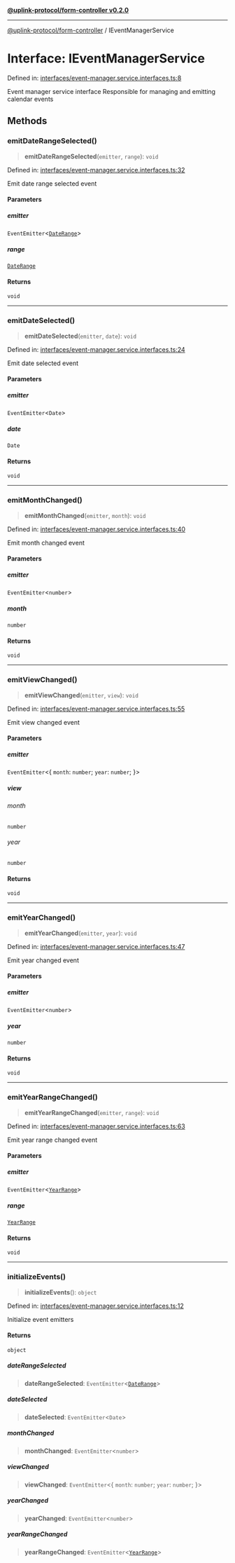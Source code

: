 [**@uplink-protocol/form-controller v0.2.0**](../README.md)

***

[@uplink-protocol/form-controller](../globals.md) / IEventManagerService

# Interface: IEventManagerService

Defined in: [interfaces/event-manager.service.interfaces.ts:8](https://github.com/jmkcoder/uplink-protocol-calendar/blob/4b7d7626907cceb44afccd43a3ead251daf6f222/src/interfaces/event-manager.service.interfaces.ts#L8)

Event manager service interface
Responsible for managing and emitting calendar events

## Methods

### emitDateRangeSelected()

> **emitDateRangeSelected**(`emitter`, `range`): `void`

Defined in: [interfaces/event-manager.service.interfaces.ts:32](https://github.com/jmkcoder/uplink-protocol-calendar/blob/4b7d7626907cceb44afccd43a3ead251daf6f222/src/interfaces/event-manager.service.interfaces.ts#L32)

Emit date range selected event

#### Parameters

##### emitter

`EventEmitter`\<[`DateRange`](DateRange.md)\>

##### range

[`DateRange`](DateRange.md)

#### Returns

`void`

***

### emitDateSelected()

> **emitDateSelected**(`emitter`, `date`): `void`

Defined in: [interfaces/event-manager.service.interfaces.ts:24](https://github.com/jmkcoder/uplink-protocol-calendar/blob/4b7d7626907cceb44afccd43a3ead251daf6f222/src/interfaces/event-manager.service.interfaces.ts#L24)

Emit date selected event

#### Parameters

##### emitter

`EventEmitter`\<`Date`\>

##### date

`Date`

#### Returns

`void`

***

### emitMonthChanged()

> **emitMonthChanged**(`emitter`, `month`): `void`

Defined in: [interfaces/event-manager.service.interfaces.ts:40](https://github.com/jmkcoder/uplink-protocol-calendar/blob/4b7d7626907cceb44afccd43a3ead251daf6f222/src/interfaces/event-manager.service.interfaces.ts#L40)

Emit month changed event

#### Parameters

##### emitter

`EventEmitter`\<`number`\>

##### month

`number`

#### Returns

`void`

***

### emitViewChanged()

> **emitViewChanged**(`emitter`, `view`): `void`

Defined in: [interfaces/event-manager.service.interfaces.ts:55](https://github.com/jmkcoder/uplink-protocol-calendar/blob/4b7d7626907cceb44afccd43a3ead251daf6f222/src/interfaces/event-manager.service.interfaces.ts#L55)

Emit view changed event

#### Parameters

##### emitter

`EventEmitter`\<\{ `month`: `number`; `year`: `number`; \}\>

##### view

###### month

`number`

###### year

`number`

#### Returns

`void`

***

### emitYearChanged()

> **emitYearChanged**(`emitter`, `year`): `void`

Defined in: [interfaces/event-manager.service.interfaces.ts:47](https://github.com/jmkcoder/uplink-protocol-calendar/blob/4b7d7626907cceb44afccd43a3ead251daf6f222/src/interfaces/event-manager.service.interfaces.ts#L47)

Emit year changed event

#### Parameters

##### emitter

`EventEmitter`\<`number`\>

##### year

`number`

#### Returns

`void`

***

### emitYearRangeChanged()

> **emitYearRangeChanged**(`emitter`, `range`): `void`

Defined in: [interfaces/event-manager.service.interfaces.ts:63](https://github.com/jmkcoder/uplink-protocol-calendar/blob/4b7d7626907cceb44afccd43a3ead251daf6f222/src/interfaces/event-manager.service.interfaces.ts#L63)

Emit year range changed event

#### Parameters

##### emitter

`EventEmitter`\<[`YearRange`](YearRange.md)\>

##### range

[`YearRange`](YearRange.md)

#### Returns

`void`

***

### initializeEvents()

> **initializeEvents**(): `object`

Defined in: [interfaces/event-manager.service.interfaces.ts:12](https://github.com/jmkcoder/uplink-protocol-calendar/blob/4b7d7626907cceb44afccd43a3ead251daf6f222/src/interfaces/event-manager.service.interfaces.ts#L12)

Initialize event emitters

#### Returns

`object`

##### dateRangeSelected

> **dateRangeSelected**: `EventEmitter`\<[`DateRange`](DateRange.md)\>

##### dateSelected

> **dateSelected**: `EventEmitter`\<`Date`\>

##### monthChanged

> **monthChanged**: `EventEmitter`\<`number`\>

##### viewChanged

> **viewChanged**: `EventEmitter`\<\{ `month`: `number`; `year`: `number`; \}\>

##### yearChanged

> **yearChanged**: `EventEmitter`\<`number`\>

##### yearRangeChanged

> **yearRangeChanged**: `EventEmitter`\<[`YearRange`](YearRange.md)\>
